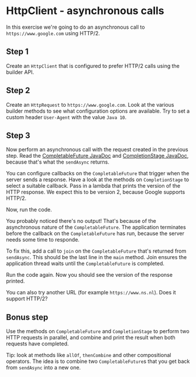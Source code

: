 # HttpClient - asynchronous calls

In this exercise we're going to do an asynchronous call to `https://www.google.com` using HTTP/2.

## Step 1
Create an `HttpClient` that is configured to prefer HTTP/2 calls using the builder API.

## Step 2
Create an `HttpRequest` to `https://www.google.com`.
Look at the various builder methods to see what configuration options are available.
Try to set a custom header `User-Agent` with the value `Java 10`.

## Step 3
Now perform an asynchronous call with the request created in the previous step.
Read the [CompletableFuture JavaDoc](https://docs.oracle.com/javase/10/docs/api/java/util/concurrent/CompletableFuture.html) and [CompletionStage JavaDoc](https://docs.oracle.com/javase/10/docs/api/java/util/concurrent/CompletionStage.html), because that's what the `sendAsync` returns.

You can configure callbacks on the `CompletableFuture` that trigger when the server sends a response.
Have a look at the methods on `CompletionStage` to select a suitable callback.
Pass in a lambda that prints the version of the HTTP response.
We expect this to be version 2, because Google supports HTTP/2.

Now, run the code.

You probably noticed there's no output!
That's because of the asynchronous nature of the `CompletableFuture`.
The application terminates before the callback on the `CompletableFuture` has run, because the server needs some time to responde.

To fix this, add a call to `join` on the `CompletableFuture` that's returned from `sendAsync`.
This should be the last line in the `main` method.
Join ensures the application thread waits until the `CompletableFuture` is completed.

Run the code again. Now you should see the version of the response printed.

You can also try another URL (for example `https://www.ns.nl`). Does it support HTTP/2?


## Bonus step
Use the methods on `CompletableFuture` and `CompletionStage` to perform two HTTP requests in parallel, and combine and print the result when both requests have completed.

Tip: look at methods like `allOf`, `thenCombine` and other compositional operators. The idea is to combine two `CompletableFuture`s that you get back from `sendAsync` into a new one.
